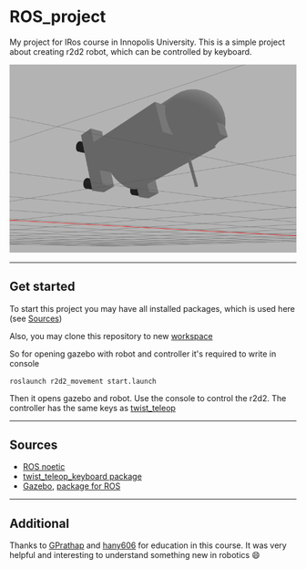 # ROS_project 
My project for IRos course in Innopolis University.
This is a simple project about creating r2d2 robot, which can be controlled by keyboard.

![](assets/r2d2.png)

---

## Get started
To start this project you may have all installed packages, which is used here 
(see [Sources](#Sources))

Also, you may clone this repository to new [workspace](http://wiki.ros.org/catkin/Tutorials/create_a_workspace)

So for opening gazebo with robot and controller it's required to write in console

```commandline
roslaunch r2d2_movement start.launch
```

Then it opens gazebo and robot. Use the console to control the r2d2. The controller has the same keys as 
[twist_teleop](http://wiki.ros.org/teleop_twist_keyboard)

---

## Sources

- [ROS noetic](http://wiki.ros.org/noetic)
- [twist_teleop_keyboard package](http://wiki.ros.org/teleop_twist_keyboard)
- [Gazebo](https://gazebosim.org/home), [package for ROS](http://wiki.ros.org/gazebo_ros_pkgs)

---

## Additional
Thanks to [GPrathap](https://github.com/GPrathap) and [hany606](https://github.com/hany606) for education in this course.
It was very helpful and interesting to understand something new in robotics 😄
